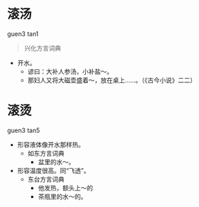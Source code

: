 # 滚汤
guen3 tan1
> 兴化方言词典
- 开水。
  - 谚曰：大补人参汤，小补盐～。
  - 那妇人又将大磁壶盛着～，放在桌上……。（《古今小说》二二）

# 滚烫
guen3 tan5
+ 形容液体像开水那样热。
  * 如东方言词典
    - 盆里的水～。
+ 形容温度很高。同“飞透”。
  * 东台方言词典
    - 他发热，额头上～的
    - 茶瓶里的水～的。
